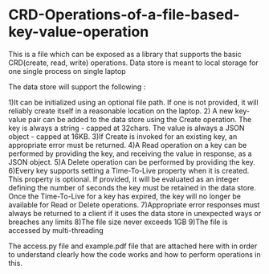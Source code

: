 # CRD-Operations-of-a-file-based-key-value-operation

This is a file which can be exposed as a library that supports the basic CRD(create, read, write) operations. Data store is meant to local storage for one single process on single laptop

The data store will support the following :

1)It can be initialized using an optional file path. If one is not provided, it will reliably create itself in a reasonable location on the laptop.
2) A new key-value pair can be added to the data store using the Create operation. The key is always a string - capped at 32chars. The value is always a JSON object - capped at 16KB.
3)If Create is invoked for an existing key, an appropriate error must be returned.
4)A Read operation on a key can be performed by providing the key, and receiving the value in response, as a JSON object.
5)A Delete operation can be performed by providing the key.
6)Every key supports setting a Time-To-Live property when it is created. This property is optional. If provided, it will be evaluated as an integer defining the number of seconds the key must be retained in the data store. Once the Time-To-Live for a key has expired, the key will no longer be available for Read or Delete operations.
7)Appropriate error responses must always be returned to a client if it uses the data store in unexpected ways or breaches any limits
8)The file size never exceeds 1GB
9)The file is accessed by multi-threading

 The access.py file and example.pdf file that are attached here with in order to understand clearly how the code works and how to perform operations in this.
